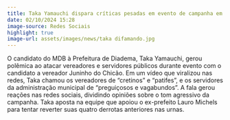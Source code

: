 ```yaml
---
title: Taka Yamauchi dispara críticas pesadas em evento de campanha em Diadema
date: 02/10/2024 15:28
image-source: Redes Sociais
highlight: true
image-url: assets/images/news/taka difamando.jpg
---
```


O candidato do MDB à Prefeitura de Diadema, Taka Yamauchi, gerou polêmica ao atacar vereadores e servidores públicos durante evento com o candidato a vereador Juninho do Chicão. Em um vídeo que viralizou nas redes, Taka chamou os vereadores de “cretinos” e “patifes”, e os servidores da administração municipal de “preguiçosos e vagabundos”. A fala gerou reações nas redes sociais, dividindo opiniões sobre o tom agressivo da campanha. Taka aposta na equipe que apoiou o ex-prefeito Lauro Michels para tentar reverter suas quatro derrotas anteriores nas urnas.